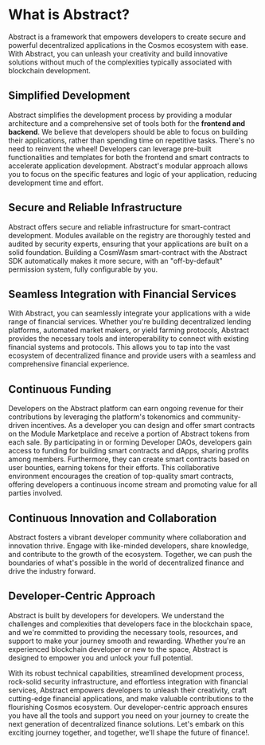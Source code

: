 # What is Abstract?

Abstract is a framework that empowers developers to create secure and powerful decentralized applications 
in the Cosmos ecosystem with ease. With Abstract, you can unleash your creativity and build innovative solutions without much 
of the complexities typically associated with blockchain development.

## Simplified Development

Abstract simplifies the development process by providing a modular architecture and a comprehensive set of tools both for
the **frontend and backend**. We believe that developers should be able to focus on building their applications, rather than
spending time on repetitive tasks. There's no need to reinvent the wheel! Developers can leverage pre-built functionalities
and templates for both the frontend and smart contracts to accelerate application development. Abstract's modular approach 
allows you to focus on the specific features and logic of your application, reducing development time and effort.

## Secure and Reliable Infrastructure

Abstract offers secure and reliable infrastructure for smart-contract development. Modules available on the registry are thoroughly tested and audited by security experts, ensuring that your applications are built on a solid foundation. 
Building a CosmWasm smart-contract with the Abstract SDK automatically makes it more secure, with an "off-by-default" permission system, fully configurable by you.

## Seamless Integration with Financial Services

With Abstract, you can seamlessly integrate your applications with a wide range of financial services. Whether you're
building decentralized lending platforms, automated market makers, or yield farming protocols, Abstract provides the
necessary tools and interoperability to connect with existing financial systems and protocols. This allows you to tap
into the vast ecosystem of decentralized finance and provide users with a seamless and comprehensive financial experience.

## Continuous Funding

Developers on the Abstract platform can earn ongoing revenue for their contributions by leveraging the platform's
tokenomics and community-driven incentives. As a developer you can design and offer smart contracts on the Module 
Marketplace and receive a portion of Abstract tokens from each sale. By participating in or forming Developer DAOs, 
developers gain access to funding for building smart contracts and dApps, sharing profits among members. Furthermore, 
they can create smart contracts based on user bounties, earning tokens for their efforts. This collaborative environment 
encourages the creation of top-quality smart contracts, offering developers a continuous income stream and promoting 
value for all parties involved.

## Continuous Innovation and Collaboration

Abstract fosters a vibrant developer community where collaboration and innovation thrive. Engage with like-minded
developers, share knowledge, and contribute to the growth of the ecosystem. Together, we can push the boundaries of
what's possible in the world of decentralized finance and drive the industry forward.

## Developer-Centric Approach

Abstract is built by developers for developers. We understand the challenges and complexities that developers 
face in the blockchain space, and we're committed to providing the necessary tools, resources, and support to make your 
journey smooth and rewarding. Whether you're an experienced blockchain developer or new to the space, Abstract is 
designed to empower you and unlock your full potential.

With its robust technical capabilities, streamlined development process, rock-solid security infrastructure, and 
effortless integration with financial services, Abstract empowers developers to unleash their creativity, craft 
cutting-edge financial applications, and make valuable contributions to the flourishing Cosmos ecosystem. Our developer-centric 
approach ensures you have all the tools and support you need on your journey to create the next generation of decentralized 
finance solutions. Let's embark on this exciting journey together, and together, we'll shape the future of finance!.
